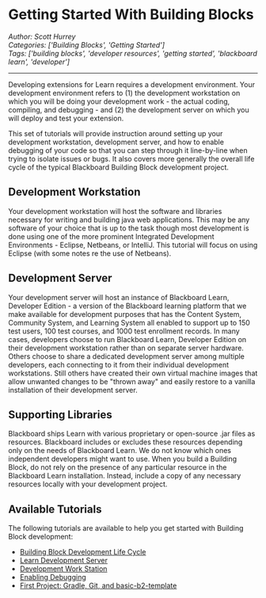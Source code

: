 # Getting Started With Building Blocks
*Author: Scott Hurrey*  
*Categories: ['Building Blocks', 'Getting Started']*  
*Tags: ['building blocks', 'developer resources', 'getting started', 'blackboard learn', 'developer']*  
<hr />
Developing extensions for Learn requires a development environment. Your
development environment refers to (1) the development workstation on which you
will be doing your development work - the actual coding, compiling, and
debugging - and (2) the development server on which you will deploy and test
your extension.

This set of tutorials will provide instruction around setting up your
development workstation, development server, and how to enable debugging of
your code so that you can step through it line-by-line when trying to isolate
issues or bugs. It also covers more generally the overall life cycle of the
typical Blackboard Building Block development project.

## Development Workstation

Your development workstation will host the software and libraries necessary
for writing and building java web applications. This may be any software of
your choice that is up to the task though most development is done using one
of the more prominent Integrated Development Environments - Eclipse, Netbeans,
or IntelliJ. This tutorial will focus on using Eclipse (with some notes re the
use of Netbeans).

## Development Server

Your development server will host an instance of Blackboard Learn, Developer
Edition - a version of the Blackboard learning platform that we make available
for development purposes that has the Content System, Community System, and
Learning System all enabled to support up to 150 test users, 100 test courses,
and 1000 test enrollment records. In many cases, developers choose to run
Blackboard Learn, Developer Edition on their development workstation rather
than on separate server hardware. Others choose to share a dedicated
development server among multiple developers, each connecting to it from their
individual development workstations. Still others have created their own
virtual machine images that allow unwanted changes to be "thrown away" and
easily restore to a vanilla installation of their development server.

## Supporting Libraries

Blackboard ships Learn with various proprietary or open-source .jar files as
resources. Blackboard includes or excludes these resources depending only on
the needs of Blackboard Learn. We do not know which ones independent
developers might want to use. When you build a Building Block, do not rely on
the presence of any particular resource in the Blackboard Learn installation.
Instead, include a copy of any necessary resources locally with your
development project.

## Available Tutorials

The following tutorials are available to help you get started with Building
Block development:

  * [Building Block Development Life Cycle](https://community.blackboard.com/docs/DOC-1126)
  * [Learn Development Server](https://community.blackboard.com/docs/DOC-1128)
  * [Development Work Station](https://community.blackboard.com/docs/DOC-1137-developer-workstation)
  * [Enabling Debugging](https://community.blackboard.com/docs/DOC-1138)
  * [First Project: Gradle, Git, and basic-b2-template](https://community.blackboard.com/docs/DOC-1139)

